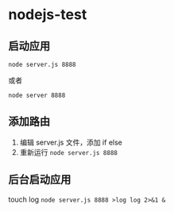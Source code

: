 # nodejs-test


## 启动应用

`node server.js 8888`

或者

`node server 8888`

## 添加路由

1. 编辑 server.js 文件，添加 if else
2. 重新运行 `node server.js 8888`



## 后台启动应用

touch log
`node server.js 8888 >log log 2>&1 &`